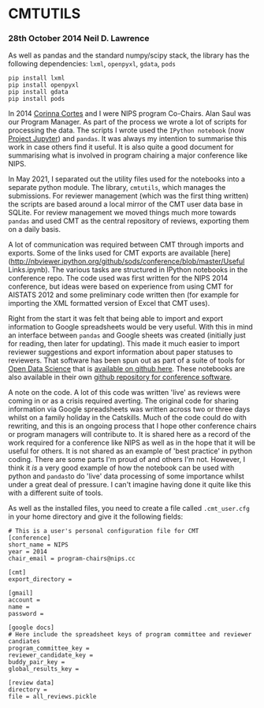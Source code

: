 # CMTUTILS

### 28th October 2014 Neil D. Lawrence

As well as pandas and the standard numpy/scipy stack, the library has the following dependencies: `lxml`, `openpyxl`, `gdata`, `pods`

```
pip install lxml
pip install openpyxl
pip install gdata
pip install pods
```


In 2014 [Corinna Cortes](http://research.google.com/pubs/author121.html) and I
were NIPS program Co-Chairs. Alan Saul was our Program Manager. As part of the
process we wrote a lot of scripts for processing the data. The scripts I wrote
used the `IPython notebook` (now [Project Jupyter](http://jupyter.org/)) and
`pandas`. It was always my intention to summarise this work in case others find
it useful. It is also quite a good document for summarising what is involved in
program chairing a major conference like NIPS.

In May 2021, I separated out the utility files used for the notebooks into a separate python module. The library, `cmtutils`, which manages the submissions.  For
reviewer management (which was the first thing written) the scripts are based
around a local mirror of the CMT user data base in SQLite. For review management
we moved things much more towards `pandas` and used CMT as the central
repository of reviews, exporting them on a daily basis.

A lot of communication was required between CMT through imports and exports. Some
of the links used for CMT exports are available [here](http://nbviewer.ipython.org/github/sods/conference/blob/master/Useful Links.ipynb).
The various tasks are structured in IPython notebooks in the conference repo. The code used was
first written for the NIPS 2014 conference, but ideas were based on experience
from using CMT for AISTATS 2012 and some preliminary code written then (for
example for importing the XML formatted version of Excel that CMT uses).

Right from the start it was felt that being able to import and export
information to Google spreadsheets would be very useful. With this in mind an
interface between `pandas` and Google sheets was created (initially just for
reading, then later for updating). This made it much easier to import reviewer
suggestions and export information about paper statuses to reviewers. That
software has been spun out as part of a suite of tools for [Open Data
Science](http://inverseprobability.com/2014/07/01/open-data-science/) that is
[available on github here](https://github.com/sods/ods). These notebooks are
also available in their own [github repository for conference
software](https://github.com/sods/conference).

A note on the code. A lot of this code was written 'live' as reviews were coming
in or as a crisis required averting. The original code for sharing information
via Google spreadsheets was written across two or three days whilst on a family
holiday in the Catskills. Much of the code could do with rewriting, and this is
an ongoing process that I hope other conference chairs or program managers will
contribute to. It is shared here as a record of the work required for a
conference like NIPS as well as in the hope that it will be useful for others.
It is not shared as an example of 'best practice' in python coding. There are
some parts I'm proud of and others I'm not. However, I think it *is* a very good
example of how the notebook can be used with python and `pandas`to do 'live'
data processing of some importance whilst under a great deal of pressure. I
can't imagine having done it quite like this with a different suite of tools.

As well as the installed files, you need to create a file called `.cmt_user.cfg` in your home directory and give it the following fields:

```
# This is a user's personal configuration file for CMT
[conference]
short_name = NIPS
year = 2014
chair_email = program-chairs@nips.cc

[cmt]
export_directory = 

[gmail]
account = 
name = 
password = 

[google docs]
# Here include the spreadsheet keys of program committee and reviewer candiates
program_committee_key = 
reviewer_candidate_key =  
buddy_pair_key = 
global_results_key = 

[review data]
directory = 
file = all_reviews.pickle
```
